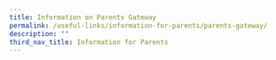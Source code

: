 ```yaml
---
title: Information on Parents Gateway
permalink: /useful-links/information-for-parents/parents-gateway/
description: ""
third_nav_title: Information for Parents
---
```



